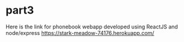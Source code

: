 # part3

Here is the link for phonebook webapp developed using ReactJS and node/express 
https://stark-meadow-74176.herokuapp.com/
